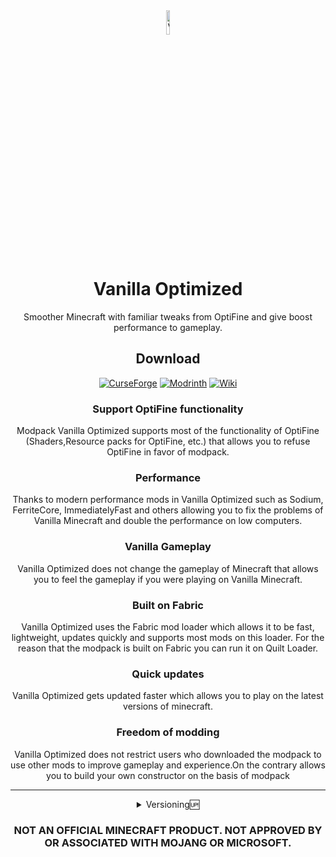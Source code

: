 <div align="center">

<img src="https://i.imgur.com/XNrsIvn.png" alt="VO logo" width="10%" height="10%">

# Vanilla Optimized


Smoother Minecraft with familiar tweaks from OptiFine and give boost performance to gameplay.

## Download

[![CurseForge][img-cf]][url-cf]
[![Modrinth][img-modrinth]][url-modrinth]
[![Wiki][img-wiki]][url-wiki]


### **Support OptiFine functionality**

Modpack Vanilla Optimized supports most of the functionality of OptiFine (Shaders,Resource  packs for OptiFine, etc.) that allows you to refuse OptiFine in favor of modpack.

### **Performance**

Thanks to modern performance mods in Vanilla Optimized such as Sodium, FerriteCore, ImmediatelyFast and others allowing you to fix the problems of Vanilla Minecraft and double the performance on low computers.

### **Vanilla Gameplay**

Vanilla Optimized does not change the gameplay of Minecraft that allows you to feel the gameplay if you were playing on Vanilla Minecraft.

### **Built on Fabric**

Vanilla Optimized uses the Fabric mod loader which allows it to be fast, lightweight, updates quickly and supports most mods on this loader. For the reason that the modpack is built on Fabric you can run it on Quilt Loader.

### Quick updates

Vanilla Optimized gets updated faster which allows you to play on the latest versions of minecraft.

### Freedom of modding

Vanilla Optimized does not restrict users who downloaded the modpack to use other mods to improve gameplay and experience.On the contrary allows you to build your own constructor on the basis of modpack



***

<details>
<summary>Versioning🆙</summary>

The versioning format is **`x.y.z-<pre-release>-<MC version>`**, where

- **`x:`** MAJOR version *(1.20 was 1.y.z, 1.21 was 2.y.z )*
- **`y:`** MINOR version (*Big updates - Mod addition/removal)*
- **`z:`** PATCH version (*Small changes - Micro Config Update,Mod Updates)*
- **`pre-release:`** For untested,breaking changes,not ready for use versions *(Values: alpha,beta)*
- the MC version taken is the minor release the version of VO is for.

**`x.y.z`** is reset to x.0.0 for every new MC release as different MC versions are very likely to have different mod sets available for them.

</details>

### NOT AN OFFICIAL MINECRAFT PRODUCT. NOT APPROVED BY OR ASSOCIATED WITH MOJANG OR MICROSOFT.

<!-- Images -->
[img-cf]: <https://img.shields.io/badge/Curseforge-black?style=for-the-badge&logo=curseforge&logoColor=%23b84304&logoSize=64&label=On&labelColor=black&color=%23b84304>
[img-modrinth]: <https://img.shields.io/badge/Modrint-black?style=for-the-badge&logo=modrinth&logoColor=%2300AF5C&logoSize=64&label=On&labelColor=black&color=%23017520>
[img-wiki]: <https://img.shields.io/badge/wiki-black?style=for-the-badge&logo=gitbook&logoColor=%237f03fc&logoSize=64&label=On&labelColor=black&color=%237f03fc>
[img-fabricmc]: <https://i.imgur.com/ZJzXcw4.png>

<!-- URLs -->
[url-cf]: <https://www.curseforge.com/minecraft/modpacks/vanillaoptimized>
[url-modrinth]: <https://modrinth.com/modpack/vanillaoptimized>
[url-fabricmc]: <https://fabricmc.net/>
[url-wiki]: <https://vanilla-optimized.gitbook.io/vanilla-optimized>

